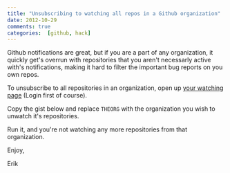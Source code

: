 ```yaml
---
title: "Unsubscribing to watching all repos in a Github organization"
date: 2012-10-29
comments: true
categories:  [github, hack]
---
```


Github notifications are great, but if you are a part of any organization, 
it quickly get's overrun with repositories that you aren't necessarly active with's notifications, making it hard to filter the important bug reports on you own repos.

To unsubscribe to all repositories in an organization, open up [your watching page](https://github.com/watching) (Login first of course).

Copy the gist below and replace `THEORG` with the organization you wish to unwatch it's repositories.

<script src="https://gist.github.com/3973829.js" type="text/javascript"></script>

Run it, and you're not watching any more repositories from that organization.

Enjoy,

Erik
